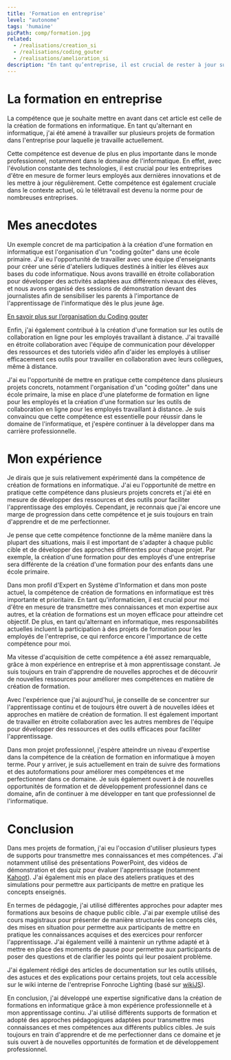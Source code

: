 ```yaml
---
title: 'Formation en entreprise'
level: "autonome"
tags: 'humaine'
picPath: comp/formation.jpg
related:
  - /realisations/creation_si
  - /realisations/coding_gouter
  - /realisations/amelioration_si
description: "En tant qu’entreprise, il est crucial de rester à jour sur les dernières technologies et pratiques pour rester compétitif sur le marché. Mais comment se former efficacement et partager ses connaissances sur ces sujets techniques complexes?"
---
```


# La formation en entreprise

La compétence que je souhaite mettre en avant dans cet article est celle de la création de formations en informatique. En tant qu'alternant en informatique, j'ai été amené à travailler sur plusieurs projets de formation dans l'entreprise pour laquelle je travaille actuellement.

Cette compétence est devenue de plus en plus importante dans le monde professionnel, notamment dans le domaine de l'informatique. En effet, avec l'évolution constante des technologies, il est crucial pour les entreprises d'être en mesure de former leurs employés aux dernières innovations et de les mettre à jour régulièrement. Cette compétence est également cruciale dans le contexte actuel, où le télétravail est devenu la norme pour de nombreuses entreprises.

# Mes anecdotes

Un exemple concret de ma participation à la création d'une formation en informatique est l'organisation d'un "coding goûter" dans une école primaire. J'ai eu l'opportunité de travailler avec une équipe d'enseignants pour créer une série d'ateliers ludiques destinés à initier les élèves aux bases du code informatique. Nous avons travaillé en étroite collaboration pour développer des activités adaptées aux différents niveaux des élèves, et nous avons organisé des sessions de démonstration devant des journalistes afin de sensibiliser les parents à l'importance de l'apprentissage de l'informatique dès le plus jeune âge.

[En savoir plus sur l’organisation du Coding gouter](https://www.notion.so/Coding-g-uter-929a587cc68c49feaec20cbd2152d877) 

Enfin, j'ai également contribué à la création d'une formation sur les outils de collaboration en ligne pour les employés travaillant à distance. J'ai travaillé en étroite collaboration avec l'équipe de communication pour développer des ressources et des tutoriels vidéo afin d'aider les employés à utiliser efficacement ces outils pour travailler en collaboration avec leurs collègues, même à distance.

J'ai eu l'opportunité de mettre en pratique cette compétence dans plusieurs projets concrets, notamment l'organisation d'un "coding goûter" dans une école primaire, la mise en place d'une plateforme de formation en ligne pour les employés et la création d'une formation sur les outils de collaboration en ligne pour les employés travaillant à distance. Je suis convaincu que cette compétence est essentielle pour réussir dans le domaine de l'informatique, et j'espère continuer à la développer dans ma carrière professionnelle.

# Mon expérience

Je dirais que je suis relativement expérimenté dans la compétence de création de formations en informatique. J'ai eu l'opportunité de mettre en pratique cette compétence dans plusieurs projets concrets et j'ai été en mesure de développer des ressources et des outils pour faciliter l'apprentissage des employés. Cependant, je reconnais que j'ai encore une marge de progression dans cette compétence et je suis toujours en train d'apprendre et de me perfectionner.

Je pense que cette compétence fonctionne de la même manière dans la plupart des situations, mais il est important de s'adapter à chaque public cible et de développer des approches différentes pour chaque projet. Par exemple, la création d'une formation pour des employés d'une entreprise sera différente de la création d'une formation pour des enfants dans une école primaire.

Dans mon profil d'Expert en Système d'Information et dans mon poste actuel, la compétence de création de formations en informatique est très importante et prioritaire. En tant qu'informaticien, il est crucial pour moi d'être en mesure de transmettre mes connaissances et mon expertise aux autres, et la création de formations est un moyen efficace pour atteindre cet objectif. De plus, en tant qu'alternant en informatique, mes responsabilités actuelles incluent la participation à des projets de formation pour les employés de l'entreprise, ce qui renforce encore l'importance de cette compétence pour moi.

Ma vitesse d'acquisition de cette compétence a été assez remarquable, grâce à mon expérience en entreprise et à mon apprentissage constant. Je suis toujours en train d'apprendre de nouvelles approches et de découvrir de nouvelles ressources pour améliorer mes compétences en matière de création de formation.

Avec l'expérience que j'ai aujourd'hui, je conseille de se concentrer sur l'apprentissage continu et de toujours être ouvert à de nouvelles idées et approches en matière de création de formation. Il est également important de travailler en étroite collaboration avec les autres membres de l'équipe pour développer des ressources et des outils efficaces pour faciliter l'apprentissage.

Dans mon projet professionnel, j'espère atteindre un niveau d'expertise dans la compétence de la création de formation en informatique à moyen terme. Pour y arriver, je suis actuellement en train de suivre des formations et des autoformations pour améliorer mes compétences et me perfectionner dans ce domaine. Je suis également ouvert à de nouvelles opportunités de formation et de développement professionnel dans ce domaine, afin de continuer à me développer en tant que professionnel de l'informatique.

# Conclusion

Dans mes projets de formation, j'ai eu l'occasion d'utiliser plusieurs types de supports pour transmettre mes connaissances et mes compétences. J'ai notamment utilisé des présentations PowerPoint, des vidéos de démonstration et des quiz pour évaluer l'apprentissage (notamment [Kahoot](https://kahoot.it/)). J'ai également mis en place des ateliers pratiques et des simulations pour permettre aux participants de mettre en pratique les concepts enseignés.

En termes de pédagogie, j'ai utilisé différentes approches pour adapter mes formations aux besoins de chaque public cible. J'ai par exemple utilisé des cours magistraux pour présenter de manière structurée les concepts clés, des mises en situation pour permettre aux participants de mettre en pratique les connaissances acquises et des exercices pour renforcer l'apprentissage. J'ai également veillé à maintenir un rythme adapté et à mettre en place des moments de pause pour permettre aux participants de poser des questions et de clarifier les points qui leur posaient problème.

J'ai également rédigé des articles de documentation sur les outils utilisés, des astuces et des explications pour certains projets, tout cela accessible sur le wiki interne de l'entreprise Fonroche Lighting (basé sur [wikiJS](https://js.wiki/)).

En conclusion, j'ai développé une expertise significative dans la création de formations en informatique grâce à mon expérience professionnelle et à mon apprentissage continu. J'ai utilisé différents supports de formation et adopté des approches pédagogiques adaptées pour transmettre mes connaissances et mes compétences aux différents publics cibles. Je suis toujours en train d'apprendre et de me perfectionner dans ce domaine et je suis ouvert à de nouvelles opportunités de formation et de développement professionnel.